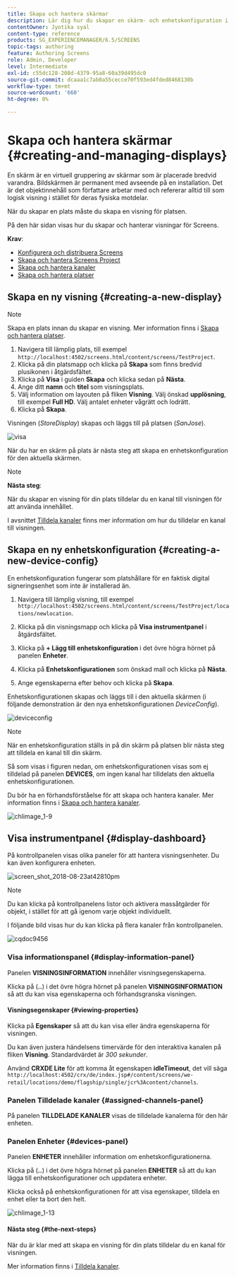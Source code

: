 ```yaml
---
title: Skapa och hantera skärmar
description: Lär dig hur du skapar en skärm- och enhetskonfiguration i AEM Screens. Lär dig även om kontrollpanelen för visning.
contentOwner: Jyotika syal
content-type: reference
products: SG_EXPERIENCEMANAGER/6.5/SCREENS
topic-tags: authoring
feature: Authoring Screens
role: Admin, Developer
level: Intermediate
exl-id: c55dc128-208d-4379-95a8-60a39d495dc0
source-git-commit: dcaaa1c7ab0a55cecce70f593ed4fded8468130b
workflow-type: tm+mt
source-wordcount: '660'
ht-degree: 0%

---
```


# Skapa och hantera skärmar {#creating-and-managing-displays}

En skärm är en virtuell gruppering av skärmar som är placerade bredvid varandra. Bildskärmen är permanent med avseende på en installation. Det är det objektinnehåll som författare arbetar med och refererar alltid till som logisk visning i stället för deras fysiska motdelar.

När du skapar en plats måste du skapa en visning för platsen.

På den här sidan visas hur du skapar och hanterar visningar för Screens.

**Krav**:

* [Konfigurera och distribuera Screens](configuring-screens-introduction.md)
* [Skapa och hantera Screens Project](creating-a-screens-project.md)
* [Skapa och hantera kanaler](managing-channels.md)
* [Skapa och hantera platser](managing-locations.md)

## Skapa en ny visning {#creating-a-new-display}

>[!NOTE]
>
>Skapa en plats innan du skapar en visning. Mer information finns i [Skapa och hantera platser](managing-locations.md).

1. Navigera till lämplig plats, till exempel `http://localhost:4502/screens.html/content/screens/TestProject`.
1. Klicka på din platsmapp och klicka på **Skapa** som finns bredvid plusikonen i åtgärdsfältet.
1. Klicka på **Visa** i guiden **Skapa** och klicka sedan på **Nästa**.
1. Ange ditt **namn** och **titel** som visningsplats.
1. Välj information om layouten på fliken **Visning**. Välj önskad **upplösning**, till exempel **Full HD**. Välj antalet enheter vågrätt och lodrätt.
1. Klicka på **Skapa**.

Visningen (*StoreDisplay*) skapas och läggs till på platsen (*SanJose*).

![visa](assets/display.gif)

När du har en skärm på plats är nästa steg att skapa en enhetskonfiguration för den aktuella skärmen.

>[!NOTE]
>
>**Nästa steg**:
>
>När du skapar en visning för din plats tilldelar du en kanal till visningen för att använda innehållet.
>
>I avsnittet [Tilldela kanaler](channel-assignment.md) finns mer information om hur du tilldelar en kanal till visningen.

## Skapa en ny enhetskonfiguration {#creating-a-new-device-config}

En enhetskonfiguration fungerar som platshållare för en faktisk digital signeringsenhet som inte är installerad än.

1. Navigera till lämplig visning, till exempel `http://localhost:4502/screens.html/content/screens/TestProject/locations/newlocation`.
1. Klicka på din visningsmapp och klicka på **Visa instrumentpanel** i åtgärdsfältet.
1. Klicka på **+ Lägg till enhetskonfiguration** i det övre högra hörnet på panelen **Enheter**.

1. Klicka på **Enhetskonfigurationen** som önskad mall och klicka på **Nästa**.

1. Ange egenskaperna efter behov och klicka på **Skapa**.

Enhetskonfigurationen skapas och läggs till i den aktuella skärmen (i följande demonstration är den nya enhetskonfigurationen *DeviceConfig*).

![deviceconfig](assets/deviceconfig.gif)

>[!NOTE]
>
>När en enhetskonfiguration ställs in på din skärm på platsen blir nästa steg att tilldela en kanal till din skärm.
>
>Så som visas i figuren nedan, om enhetskonfigurationen visas som ej tilldelad på panelen **DEVICES**, om ingen kanal har tilldelats den aktuella enhetskonfigurationen.
>
>Du bör ha en förhandsförståelse för att skapa och hantera kanaler. Mer information finns i [Skapa och hantera kanaler](managing-channels.md).

![chlimage_1-9](assets/chlimage_1-9.png)

## Visa instrumentpanel {#display-dashboard}

På kontrollpanelen visas olika paneler för att hantera visningsenheter. Du kan även konfigurera enheten.

![screen_shot_2018-08-23at42810pm](assets/screen_shot_2018-08-23at42810pm.png)

>[!NOTE]
>
>Du kan klicka på kontrollpanelens listor och aktivera massåtgärder för objekt, i stället för att gå igenom varje objekt individuellt.
>
>I följande bild visas hur du kan klicka på flera kanaler från kontrollpanelen.

![cqdoc9456](assets/cqdoc9456.gif)

### Visa informationspanel {#display-information-panel}

Panelen **VISNINGSINFORMATION** innehåller visningsegenskaperna.

Klicka på (**..**) i det övre högra hörnet på panelen **VISNINGSINFORMATION** så att du kan visa egenskaperna och förhandsgranska visningen.


#### Visningsegenskaper {#viewing-properties}

Klicka på **Egenskaper** så att du kan visa eller ändra egenskaperna för visningen.

Du kan även justera händelsens timervärde för den interaktiva kanalen på fliken **Visning**. Standardvärdet är *300 sekunder*.

Använd **CRXDE Lite** för att komma åt egenskapen **idleTimeout**, det vill säga `http://localhost:4502/crx/de/index.jsp#/content/screens/we-retail/locations/demo/flagship/single/jcr%3Acontent/channels`.


### Panelen Tilldelade kanaler {#assigned-channels-panel}

På panelen **TILLDELADE KANALER** visas de tilldelade kanalerna för den här enheten.


### Panelen Enheter {#devices-panel}

Panelen **ENHETER** innehåller information om enhetskonfigurationerna.

Klicka på (**..**) i det övre högra hörnet på panelen **ENHETER** så att du kan lägga till enhetskonfigurationer och uppdatera enheter.

Klicka också på enhetskonfigurationen för att visa egenskaper, tilldela en enhet eller ta bort den helt.

![chlimage_1-13](assets/chlimage_1-13.png)

#### Nästa steg {#the-next-steps}

När du är klar med att skapa en visning för din plats tilldelar du en kanal för visningen.

Mer information finns i [Tilldela kanaler](channel-assignment.md).
